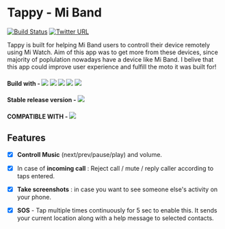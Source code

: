 # Tappy - Mi Band
[![Build Status](https://travis-ci.com/cam-barts/ObeyTheTestingGoat.svg?branch=master)](https://travis-ci.com/cam-barts/ObeyTheTestingGoat)
[![Twitter URL](https://img.shields.io/twitter/url/https/twitter.com/fold_left.svg?style=social&label=Follow%20%40avcbcoder)](https://twitter.com/avankyankit)

Tappy is built for helping Mi Band users to controll their device remotely using Mi Watch. Aim of this app was to get more from these devices, since majority of poplulation nowadays have a device like Mi Band. I belive that this app could improve user experience and fulfill the moto it was built for!

#### Build with - ![](https://img.shields.io/badge/-Java-orange) ![](https://img.shields.io/badge/-kotlin-informational) ![](https://img.shields.io/badge/-Android-active) ![](https://img.shields.io/badge/-Bluetooth-red) ![](https://img.shields.io/badge/-BLE-9cf)
#### Stable release version - ![](https://img.shields.io/badge/version-1.1.3-blue)
#### COMPATIBLE WITH - ![](https://img.shields.io/badge/-Mi%20Band%202%2C%20Mi%20Band%20HRX%20Edition%2C%20Mi%20Band%203-important)

## Features
- [x] **Controll Music** (next/prev/pause/play) and volume.
- [x] In case of **incoming call** : Reject call / mute / reply caller according to taps entered.
- [x] **Take screenshots** : in case you want to see someone else's activity on your phone.
- [x] **SOS** - Tap multiple times continuously for 5 sec to enable this. It sends your current location along with a help message to selected contacts.



